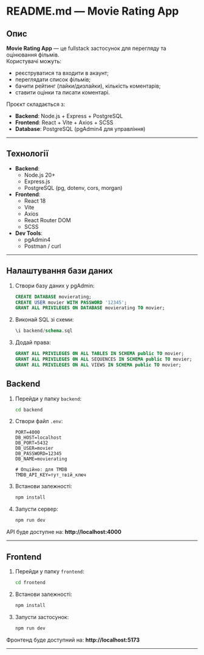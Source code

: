#  README.md — Movie Rating App

##  Опис
**Movie Rating App** — це fullstack застосунок для перегляду та оцінювання фільмів.  
Користувачі можуть:
- реєструватися та входити в акаунт;
- переглядати список фільмів;
- бачити рейтинг (лайки/дизлайки), кількість коментарів;
- ставити оцінки та писати коментарі.

Проєкт складається з:
- **Backend**: Node.js + Express + PostgreSQL
- **Frontend**: React + Vite + Axios + SCSS
- **Database**: PostgreSQL (pgAdmin4 для управління)

---

##  Технології
- **Backend**:
  - Node.js 20+
  - Express.js
  - PostgreSQL (pg, dotenv, cors, morgan)
- **Frontend**:
  - React 18
  - Vite
  - Axios
  - React Router DOM
  - SCSS
- **Dev Tools**:
  - pgAdmin4
  - Postman / curl

---

##  Налаштування бази даних
1. Створи базу даних у pgAdmin:
   ```sql
   CREATE DATABASE movierating;
   CREATE USER movier WITH PASSWORD '12345';
   GRANT ALL PRIVILEGES ON DATABASE movierating TO movier;
   ```

2. Виконай SQL зі схеми:
   ```sql
   \i backend/schema.sql
   ```

3. Додай права:
   ```sql
   GRANT ALL PRIVILEGES ON ALL TABLES IN SCHEMA public TO movier;
   GRANT ALL PRIVILEGES ON ALL SEQUENCES IN SCHEMA public TO movier;
   GRANT ALL PRIVILEGES ON ALL VIEWS IN SCHEMA public TO movier;
   ```

##  Backend
1. Перейди у папку `backend`:
   ```bash
   cd backend
   ```

2. Створи файл `.env`:
   ```env
   PORT=4000
   DB_HOST=localhost
   DB_PORT=5432
   DB_USER=movier
   DB_PASSWORD=12345
   DB_NAME=movierating

   # Опційно: для TMDB
   TMDB_API_KEY=тут_твій_ключ
   ```

3. Встанови залежності:
   ```bash
   npm install
   ```

4. Запусти сервер:
   ```bash
   npm run dev
   ```

API буде доступне на: **http://localhost:4000**

---

##  Frontend
1. Перейди у папку `frontend`:
   ```bash
   cd frontend
   ```

2. Встанови залежності:
   ```bash
   npm install
   ```

3. Запусти застосунок:
   ```bash
   npm run dev
   ```

Фронтенд буде доступний на: **http://localhost:5173**

---


